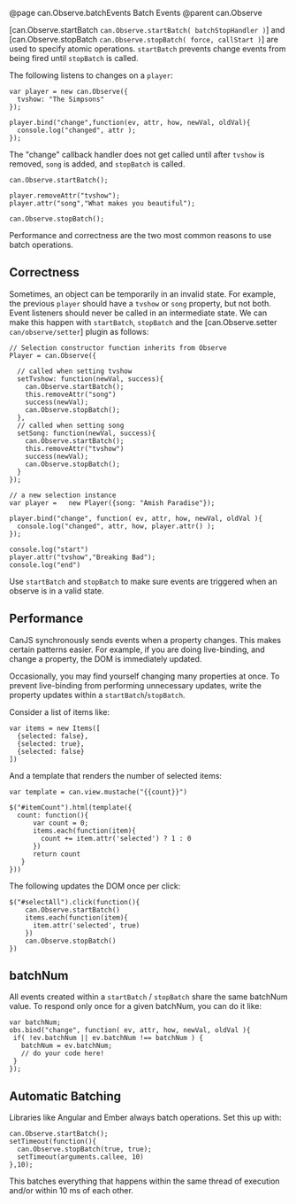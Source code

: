 @page can.Observe.batchEvents Batch Events
@parent can.Observe

[can.Observe.startBatch `can.Observe.startBatch( batchStopHandler )`] and
[can.Observe.stopBatch  `can.Observe.stopBatch( force, callStart )`]
are used to specify atomic operations. `startBatch`
prevents change events from being fired until `stopBatch` is called.

The following listens to changes on a `player`:

	var player = new can.Observe({
      tvshow: "The Simpsons"
    });
    
    player.bind("change",function(ev, attr, how, newVal, oldVal){
      console.log("changed", attr );
    });
    
The "change" callback handler does not get called until
after `tvshow` is removed, `song` is added, and `stopBatch` 
is called.
    
    can.Observe.startBatch();
    
    player.removeAttr("tvshow");
    player.attr("song","What makes you beautiful");
    
    can.Observe.stopBatch();

Performance and correctness are the two most common reasons
to use batch operations.

## Correctness

Sometimes, an object can be temporarily in an invalid 
state. For example, the previous `player` should have 
a `tvshow` or `song` property, but not both. Event listeners should 
never be called in an intermediate state.  We can make this happen 
with `startBatch`, `stopBatch` and
the [can.Observe.setter `can/observe/setter`] plugin as follows:

    // Selection constructor function inherits from Observe
    Player = can.Observe({
    
      // called when setting tvshow
      setTvshow: function(newVal, success){
        can.Observe.startBatch();
        this.removeAttr("song")
        success(newVal);
        can.Observe.stopBatch();
      },
      // called when setting song
      setSong: function(newVal, success){
        can.Observe.startBatch();
        this.removeAttr("tvshow")
        success(newVal);
        can.Observe.stopBatch();
      }
    });

    // a new selection instance
    var player =   new Player({song: "Amish Paradise"});

    player.bind("change", function( ev, attr, how, newVal, oldVal ){
      console.log("changed", attr, how, player.attr() );
    });
 
    console.log("start")
    player.attr("tvshow","Breaking Bad");
    console.log("end")

Use `startBatch` and `stopBatch` to make sure events 
are triggered when an observe is in a valid state. 

## Performance

CanJS synchronously sends events when a property changes.
This makes certain patterns easier. For example, if you 
are doing live-binding, and change a property, the DOM is 
immediately updated.

Occasionally, you may find yourself changing many properties at once. To 
prevent live-binding from performing unnecessary updates, 
write the property updates within a `startBatch`/`stopBatch`.

Consider a list of items like:

    var items = new Items([
      {selected: false},
      {selected: true},
      {selected: false}
    ])

And a template that renders the number of selected items:

    var template = can.view.mustache("{{count}}")

	$("#itemCount").html(template({
	  count: function(){
	      var count = 0;
	      items.each(function(item){
	        count += item.attr('selected') ? 1 : 0
	      })
	      return count
	   }
	}))

The following updates the DOM once per click:

    $("#selectAll").click(function(){
        can.Observe.startBatch()
        items.each(function(item){
          item.attr('selected', true)
        })
        can.Observe.stopBatch()
    })

## batchNum

All events created within a `startBatch` / `stopBatch` share the same batchNum value. To 
respond only once for a given batchNum, you can do it like:

    var batchNum;
    obs.bind("change", function( ev, attr, how, newVal, oldVal ){
     if( !ev.batchNum || ev.batchNum !== batchNum ) {
       batchNum = ev.batchNum;
       // do your code here!
     }
    });

## Automatic Batching

Libraries like Angular and Ember always batch 
operations. Set this up with:

    can.Observe.startBatch();
    setTimeout(function(){
      can.Observe.stopBatch(true, true);
      setTimeout(arguments.callee, 10)
    },10);

This batches everything that happens within the same thread of execution
and/or within 10 ms of each other. 
